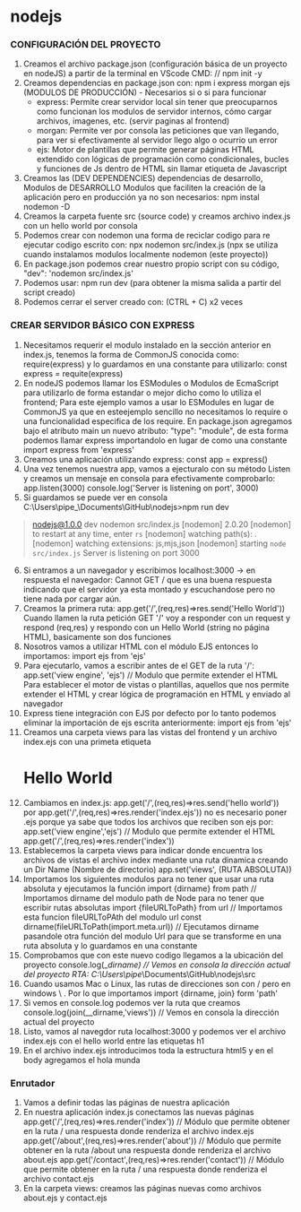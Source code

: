 # nodejs
### CONFIGURACIÓN DEL PROYECTO

1. Creamos el archivo package.json (configuración básica de un proyecto en nodeJS) a partir de la terminal en VScode CMD: // npm init -y
2. Creamos dependencias en package.json con: npm i express morgan ejs
    (MODULOS DE PRODUCCIÓN) - Necesarios si o si para funcionar
    - express: Permite crear servidor local sin tener que preocuparnos como funcionan los modulos de servidor internos, cómo cargar archivos, imagenes, etc. (servir paginas al frontend)
    - morgan: Permite ver por consola las peticiones que van llegando, para ver si efectivamente al servidor llego algo o ocurrio un error
    - ejs: Motor de plantillas que permite generar páginas HTML extendido con lógicas de programación como condicionales, bucles y funciones de Js dentro de HTML sin llamar etiqueta de Javascript
3. Creamos las (DEV DEPENDENCIES) dependencias de desarrollo, Modulos de DESARROLLO Modulos que faciliten la creación de la aplicación pero en producción ya no son necesarios: npm instal nodemon -D
4. Creamos la carpeta fuente src (source code) y creamos archivo index.js con un hello world por consola
5. Podemos crear con nodemon una forma de reciclar codigo para re ejecutar codigo escrito con: npx nodemon src/index.js (npx se utiliza cuando instalamos modulos localmente nodemon (este proyecto))
6. En package.json podemos crear nuestro propio script con su código, "dev": 'nodemon src/index.js'
7. Podemos usar: npm run dev (para obtener la misma salida a partir del script creado)
8. Podemos cerrar el server creado con: (CTRL + C) x2 veces

### CREAR SERVIDOR BÁSICO CON EXPRESS

1. Necesitamos requerir el modulo instalado en la sección anterior en index.js, tenemos la forma de CommonJS conocida como: require(express) y lo guardamos en una constante para utilizarlo:
const express = requite(express)
2. En nodeJS podemos llamar los ESModules o Modulos de EcmaScript para utilizarlo de forma estandar o mejor dicho como lo utiliza el frontend; 
Para este ejemplo vamos a usar lo ESModules en lugar de CommonJS ya que en esteejemplo sencillo no necesitamos lo require o una funcionalidad especifica de los require.
En package.json agregamos bajo el atributo main un nuevo atributo: 
"type": "module", 
de esta forma podemos llamar express importandolo en lugar de como una constante
import express from 'express'
3. Creamos una aplicación utilizando express: const app = express()
4. Una vez tenemos nuestra app, vamos a ejecturalo con su método Listen y creamos un mensaje en consola para efectivamente comprobarlo: 
app.listen(3000)
console.log('Server is listening on port', 3000)
5. Si guardamos se puede ver en consola 
C:\Users\pipe_\Documents\GitHub\nodejs>npm run dev
> nodejs@1.0.0 dev
> nodemon src/index.js
[nodemon] 2.0.20
[nodemon] to restart at any time, enter `rs`
[nodemon] watching path(s): *.*
[nodemon] watching extensions: js,mjs,json
[nodemon] starting `node src/index.js`
Server is listening on port 3000
6. Si entramos a un navegador y escribimos localhost:3000 -> en respuesta el navegador: 
Cannot GET /
que es una buena respuesta indicando que el servidor ya esta montado y escuchandose pero no tiene nada por cargar aún.
7. Creamos la primera ruta:
app.get('/',(req,res)=>res.send('Hello World'))
Cuando llamen la ruta petición GET '/' voy a responder con un request y respond (req,res) y respondo con un Hello World (string no página HTML), basicamente son dos funciones
8. Nosotros vamos a utilizar HTML con el módulo EJS entonces lo importamos:
import ejs from 'ejs'
9. Para ejecutarlo, vamos a escribir antes de el GET de la ruta '/':
app.set('view engine', 'ejs') // Modulo que permite extender el HTML
Para establecer el motor de vistas o plantillas, aquellos que nos permite extender el HTML y crear lógica de programación en HTML y enviado al navegador
10. Express tiene integración con EJS por defecto por lo tanto podemos eliminar la importación de ejs escrita anteriormente: import ejs from 'ejs'
11. Creamos una carpeta views para las vistas del frontend y un archivo index.ejs con una primeta etiqueta <h1>Hello World</h1>
12. Cambiamos en index.js: app.get('/',(req,res)=>res.send('hello world'))  por 
app.get('/',(req,res)=>res.render('index.ejs')) 
no es necesario poner .ejs porque ya sabe que todos los archivos que reciben son ejs por: app.set('view engine','ejs') // Modulo que permite extender el HTML
app.get('/',(req,res)=>res.render('index')) 
13. Establecemos la carpeta views para indicar donde encuentra los archivos de vistas el archivo index mediante una ruta dinamica creando un Dir Name (Nombre de directorio)
app.set('views', (RUTA ABSOLUTA))
14. Importamos los siguientes modulos para no tener que usar una ruta absoluta y ejecutamos la función
import {dirname} from path // Importamos dirname del modulo path de Node para no tener que escribir rutas absolutas
import {fileURLToPath} from url // Importamos esta funcion fileURLToPAth del modulo url
const dirname(fileURLToPath(import.meta.url)) // Ejecutamos dirname pasandole otra función del modulo Url para que se transforme en una ruta absoluta y lo guardamos en una constante
15. Comprobamos que con este nuevo codigo llegamos a la ubicación del proyecto
console.log(__dirname) // Vemos en consola la dirección actual del proyecto
RTA: C:\Users\pipe_\Documents\GitHub\nodejs\src
16. Cuando usamos Mac o Linux, las rutas de direcciones son con / pero en windows \ . 
Por lo que importamos import {dirname, join} form 'path'
17. Si vemos en console.log podemos ver la ruta que creamos
console.log(join(__dirname,'views')) // Vemos en consola la dirección actual del proyecto
18. Listo, vamos al navegdor ruta localhost:3000 y podemos ver el archivo index.ejs con el hello world entre las etiquetas h1
19. En el archivo index.ejs introducimos toda la estructura html5 y en el body agregamos el hola munda

### Enrutador

1. Vamos a definir todas las páginas de nuestra aplicación
2. En nuestra aplicación index.js conectamos las nuevas páginas 
app.get('/',(req,res)=>res.render('index')) // Módulo que permite obtener en la ruta / una respuesta donde renderiza el archivo index.ejs
app.get('/about',(req,res)=>res.render('about')) // Módulo que permite obtener en la ruta /about una respuesta donde renderiza el archivo about.ejs
app.get('/contact',(req,res)=>res.render('contact')) // Módulo que permite obtener en la ruta / una respuesta donde renderiza el archivo contact.ejs
3. En la carpeta views: creamos las páginas nuevas como archivos about.ejs y contact.ejs
